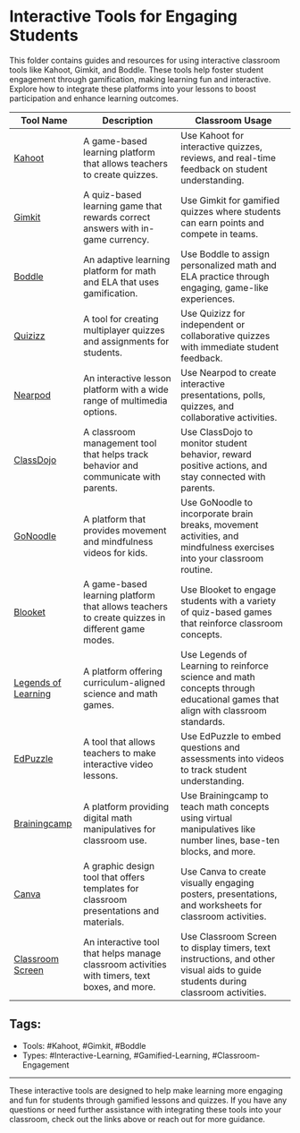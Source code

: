 # Interactive Tools for Engaging Students

This folder contains guides and resources for using interactive classroom tools like Kahoot, Gimkit, and Boddle. These tools help foster student engagement through gamification, making learning fun and interactive. Explore how to integrate these platforms into your lessons to boost participation and enhance learning outcomes.


| **Tool Name**                           | **Description**                                                        | **Classroom Usage**                                                                 |
|-----------------------------------------|------------------------------------------------------------------------|-------------------------------------------------------------------------------------|
| [Kahoot](https://kahoot.com/)           | A game-based learning platform that allows teachers to create quizzes.  | Use Kahoot for interactive quizzes, reviews, and real-time feedback on student understanding. |
| [Gimkit](https://www.gimkit.com/)       | A quiz-based learning game that rewards correct answers with in-game currency. | Use Gimkit for gamified quizzes where students can earn points and compete in teams. |
| [Boddle](https://www.boddlelearning.com/) | An adaptive learning platform for math and ELA that uses gamification.  | Use Boddle to assign personalized math and ELA practice through engaging, game-like experiences. |
| [Quizizz](https://quizizz.com/)         | A tool for creating multiplayer quizzes and assignments for students.   | Use Quizizz for independent or collaborative quizzes with immediate student feedback. |
| [Nearpod](https://nearpod.com/)         | An interactive lesson platform with a wide range of multimedia options. | Use Nearpod to create interactive presentations, polls, quizzes, and collaborative activities.  |
| [ClassDojo](https://www.classdojo.com/) | A classroom management tool that helps track behavior and communicate with parents. | Use ClassDojo to monitor student behavior, reward positive actions, and stay connected with parents. |
| [GoNoodle](https://www.gonoodle.com/)   | A platform that provides movement and mindfulness videos for kids.      | Use GoNoodle to incorporate brain breaks, movement activities, and mindfulness exercises into your classroom routine. |
| [Blooket](https://www.blooket.com/)     | A game-based learning platform that allows teachers to create quizzes in different game modes. | Use Blooket to engage students with a variety of quiz-based games that reinforce classroom concepts. |
| [Legends of Learning](https://www.legendsoflearning.com/) | A platform offering curriculum-aligned science and math games.           | Use Legends of Learning to reinforce science and math concepts through educational games that align with classroom standards. |
| [EdPuzzle](https://www.edpuzzle.com/)   | A tool that allows teachers to make interactive video lessons.          | Use EdPuzzle to embed questions and assessments into videos to track student understanding. |
| [Brainingcamp](https://www.brainingcamp.com/) | A platform providing digital math manipulatives for classroom use.       | Use Brainingcamp to teach math concepts using virtual manipulatives like number lines, base-ten blocks, and more. |
| [Canva](https://www.canva.com/)         | A graphic design tool that offers templates for classroom presentations and materials. | Use Canva to create visually engaging posters, presentations, and worksheets for classroom activities. |
| [Classroom Screen](https://www.classroomscreen.com/) | An interactive tool that helps manage classroom activities with timers, text boxes, and more. | Use Classroom Screen to display timers, text instructions, and other visual aids to guide students during classroom activities. |



## Tags:
- Tools: #Kahoot, #Gimkit, #Boddle
- Types: #Interactive-Learning, #Gamified-Learning, #Classroom-Engagement

---

These interactive tools are designed to help make learning more engaging and fun for students through gamified lessons and quizzes. If you have any questions or need further assistance with integrating these tools into your classroom, check out the links above or reach out for more guidance.
